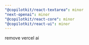 ```yaml
---
"@copilotkit/react-textarea": minor
"next-openai": minor
"@copilotkit/react-core": minor
"@copilotkit/react-ui": minor
---
```


remove vercel ai
